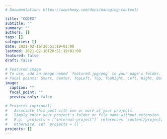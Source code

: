```yaml
---
# Documentation: https://wowchemy.com/docs/managing-content/

title: "CODEX"
subtitle: ""
summary: ""
authors: []
tags: []
categories: []
date: 2021-02-16T20:51:19+01:00
lastmod: 2021-02-16T20:51:19+01:00
featured: false
draft: false

# Featured image
# To use, add an image named `featured.jpg/png` to your page's folder.
# Focal points: Smart, Center, TopLeft, Top, TopRight, Left, Right, BottomLeft, Bottom, BottomRight.
image:
  caption: ""
  focal_point: ""
  preview_only: false

# Projects (optional).
#   Associate this post with one or more of your projects.
#   Simply enter your project's folder or file name without extension.
#   E.g. `projects = ["internal-project"]` references `content/project/deep-learning/index.md`.
#   Otherwise, set `projects = []`.
projects: []
---
```

